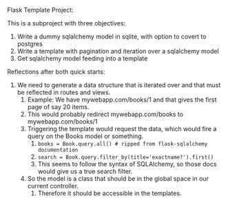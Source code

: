 

Flask Template Project:

This is a subproject with three objectives:

1. Write a dummy sqlalchemy model in sqlite, with option to covert to postgres
2. Write a template with pagination and iteration over a sqlalchemy model
3. Get sqlalchemy model feeding into a template




Reflections after both quick starts:

1. We need to generate a data structure that is iterated over and that must be reflected in routes and views.
    1. Example: We have mywebapp.com/books/1 and that gives the first page of say 20 items.
    2. This would probably redirect mywebapp.com/books to mywebapp.com/books/1
    3. Triggering the template would request the data, which would fire a query on the Books model or something.
        1. `books = Book.query.all() # ripped from flask-sqlalchemy documentation`
        2. `search = Book.query.filter_by(title='exactname?').first()`
        3. This seems to follow the syntax of SQLAlchemy, so those docs would give us a true search filter.
    4. So the model is a class that should be in the global space in our current controller.
        1. Therefore it should be accessible in the templates.
